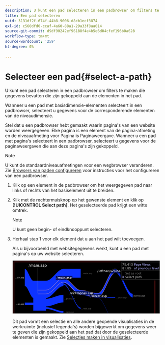 ```yaml
---
description: U kunt een pad selecteren in een padbrowser om filters te maken die gegevens bevatten die zijn gekoppeld aan de elementen in het pad.
title: Een pad selecteren
uuid: 3131df2f-674f-44b8-9006-d8cb1ecf3874
exl-id: c560dfd0-ccaf-4a60-88a1-29a33f8aa014
source-git-commit: d9df90242ef96188f4e4b5e6d04cfef196b0a628
workflow-type: tm+mt
source-wordcount: '259'
ht-degree: 0%

---
```


# Selecteer een pad{#select-a-path}

U kunt een pad selecteren in een padbrowser om filters te maken die gegevens bevatten die zijn gekoppeld aan de elementen in het pad.

Wanneer u een pad met basisdimensie-elementen selecteert in een padbrowser, selecteert u gegevens voor de corresponderende elementen van de niveaudimensie.

Stel dat u een padbrowser hebt gemaakt waarin pagina&#39;s van een website worden weergegeven. Elke pagina is een element van de pagina-afmeting en de niveauafmeting voor Pagina is Paginaweergave. Wanneer u een pad met pagina&#39;s selecteert in een padbrowser, selecteert u gegevens voor de paginaweergaven die aan deze pagina&#39;s zijn gekoppeld.

>[!NOTE]
>
>U kunt de standaardniveauafmetingen voor een wegbrowser veranderen. Zie [Browsers van paden configureren](../../../../home/c-get-started/c-intf-anlys-ftrs/t-config-path-brwsr.md#task-bbb3ddaa140a414f984b697c2b8202a3) voor instructies voor het configureren van een padbrowser.

1. Klik op een element in de padbrowser om het weergegeven pad naar links of rechts van het basiselement uit te breiden.
1. Klik met de rechtermuisknop op het gewenste element en klik op **[!UICONTROL Select path]**. Het geselecteerde pad krijgt een witte omtrek.

   >[!NOTE]
   >
   >U kunt geen begin- of eindknooppunt selecteren.

1. Herhaal stap 1 voor elk element dat u aan het pad wilt toevoegen.

   Als u bijvoorbeeld met websitegegevens werkt, kunt u een pad met pagina&#39;s op uw website selecteren.

   ![](assets/client-path.png)

   Dit pad vormt een selectie en alle andere geopende visualisaties in de werkruimte (inclusief legenda&#39;s) worden bijgewerkt om gegevens weer te geven die zijn gekoppeld aan het pad dat door de geselecteerde elementen is gemaakt. Zie [Selecties maken in visualisaties](../../../../home/c-get-started/c-vis/c-sel-vis/c-sel-vis.md#concept-012870ec22c7476e9afbf3b8b2515746).
